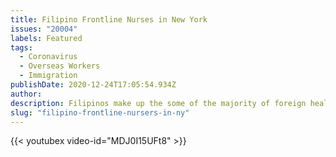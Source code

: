 ```yaml
---
title: Filipino Frontline Nurses in New York
issues: "20004"
labels: Featured
tags:
  - Coronavirus
  - Overseas Workers
  - Immigration
publishDate: 2020-12-24T17:05:54.934Z
author: 
description: Filipinos make up the some of the majority of foreign healtcare workers in the US. As the pandemic continues to rage, nurses and their families bear most of the risk from exposure to the virus while trying to realize their American dreams.
slug: "filipino-frontline-nursers-in-ny"
---
```



{{< youtubex video-id="MDJ0I15UFt8" >}}
